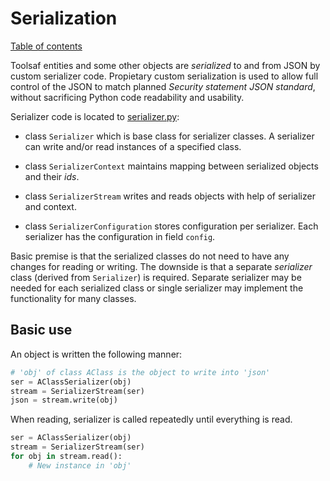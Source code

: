 # Serialization

[Table of contents](README.md)

Toolsaf entities and some other objects are _serialized_ to and from JSON by custom serializer code.
Propietary custom serialization is used to allow full control of the JSON to match planned _Security statement JSON standard_, without sacrificing Python code readability and usability.

Serializer code is located to [serializer.py](../../toolsaf/common/serializer/serializer.py):

  - class `Serializer` which is base class for serializer classes.
    A serializer can write and/or read instances of a specified class.

  - class `SerializerContext` maintains mapping between serialized objects and their _ids_.

  - class `SerializerStream` writes and reads objects with help of serializer and context.

  - class `SerializerConfiguration` stores configuration per serializer.
    Each serializer has the configuration in field `config`.

Basic premise is that the serialized classes do not need to have any changes for reading or writing.
The downside is that a separate _serializer_ class (derived from `Serializer`) is required.
Separate serializer may be needed for each serialized class or single serializer may
implement the functionality for many classes.

## Basic use

An object is written the following manner:
```python
# 'obj' of class AClass is the object to write into 'json'
ser = AClassSerializer(obj)
stream = SerializerStream(ser)
json = stream.write(obj)
```

When reading, serializer is called repeatedly until everything is read.

```python
ser = AClassSerializer(obj)
stream = SerializerStream(ser)
for obj in stream.read():
    # New instance in 'obj'
```



